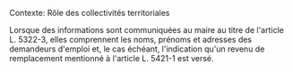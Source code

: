 Contexte: Rôle des collectivités territoriales

Lorsque des informations sont communiquées au maire au titre de l'article L. 5322-3, elles comprennent les noms, prénoms et adresses des demandeurs d'emploi et, le cas échéant, l'indication qu'un revenu de remplacement mentionné à l'article L. 5421-1 est versé.
